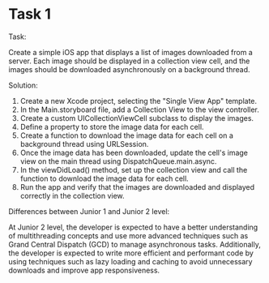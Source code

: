 # Task 1

Task:

Create a simple iOS app that displays a list of images downloaded from a server.
Each image should be displayed in a collection view cell, and the images should
be downloaded asynchronously on a background thread.

Solution:

1. Create a new Xcode project, selecting the "Single View App" template.
2. In the Main.storyboard file, add a Collection View to the view controller.
3. Create a custom UICollectionViewCell subclass to display the images.
4. Define a property to store the image data for each cell.
5. Create a function to download the image data for each cell on a background
   thread using URLSession.
6. Once the image data has been downloaded, update the cell's image view on the
   main thread using DispatchQueue.main.async.
7. In the viewDidLoad() method, set up the collection view and call the function
   to download the image data for each cell.
8. Run the app and verify that the images are downloaded and displayed correctly
   in the collection view.

Differences between Junior 1 and Junior 2 level:

At Junior 2 level, the developer is expected to have a better understanding of
multithreading concepts and use more advanced techniques such as Grand Central
Dispatch (GCD) to manage asynchronous tasks. Additionally, the developer is
expected to write more efficient and performant code by using techniques such as
lazy loading and caching to avoid unnecessary downloads and improve app
responsiveness.
